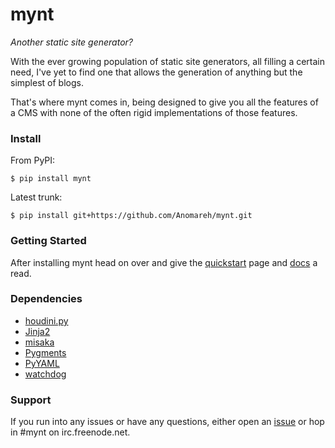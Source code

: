# mynt

_Another static site generator?_

With the ever growing population of static site generators, all filling a certain need, I've yet to find one that allows the generation of anything but the simplest of blogs.

That's where mynt comes in, being designed to give you all the features of a CMS with none of the often rigid implementations of those features.


### Install

From PyPI:

    $ pip install mynt

Latest trunk:

    $ pip install git+https://github.com/Anomareh/mynt.git


### Getting Started

After installing mynt head on over and give the [quickstart][quickstart] page and [docs][docs] a read.


### Dependencies

+ [houdini.py][houdini]
+ [Jinja2][jinja]
+ [misaka][misaka]
+ [Pygments][pygments]
+ [PyYAML][pyyaml]
+ [watchdog][watchdog]


### Support

If you run into any issues or have any questions, either open an [issue][issues] or hop in #mynt on irc.freenode.net.


[docs]: http://mynt.mirroredwhite.com/
[houdini]: http://python-houdini.61924.nl/
[issues]: https://github.com/Anomareh/mynt/issues
[jinja]: http://jinja.pocoo.org/
[misaka]: http://misaka.61924.nl/
[pygments]: http://pygments.org/
[pyyaml]: http://pyyaml.org/
[quickstart]: http://mynt.mirroredwhite.com/quickstart/
[watchdog]: http://packages.python.org/watchdog/
